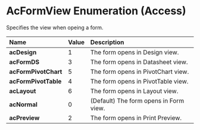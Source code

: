 
# AcFormView Enumeration (Access)

Specifies the view when opeing a form.



|**Name**|**Value**|**Description**|
|:-----|:-----|:-----|
|**acDesign**|1|The form opens in Design view.|
|**acFormDS**|3|The form opens in Datasheet view.|
|**acFormPivotChart**|5|The form opens in PivotChart view.|
|**acFormPivotTable**|4|The form opens in PivotTable view.|
|**acLayout**|6|The form opens in Layout view.|
|**acNormal**|0|(Default) The form opens in Form view.|
|**acPreview**|2|The form opens in Print Preview.|
